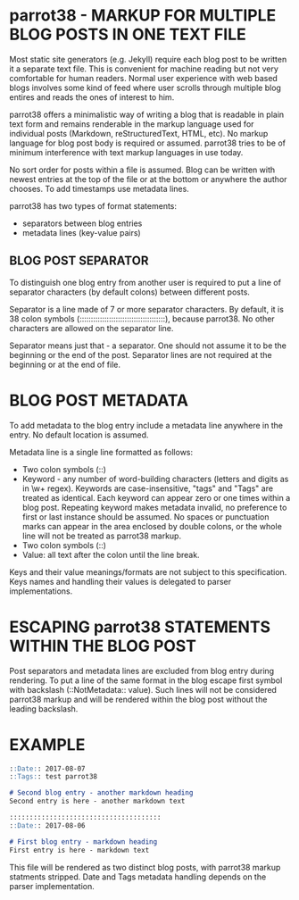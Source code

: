 # parrot38 - MARKUP FOR MULTIPLE BLOG POSTS IN ONE TEXT FILE

Most static site generators (e.g. Jekyll) require each blog post to be
written it a separate text file. This is convenient for machine reading
but not very comfortable for human readers. Normal user experience with
web based blogs involves some kind of feed where user scrolls through
multiple blog entires and reads the ones of interest to him.

parrot38 offers a minimalistic way of writing a blog that is readable in
plain text form and remains renderable in the markup language used
for individual posts (Markdown, reStructuredText, HTML, etc). No markup
language for blog post body is required or assumed. parrot38 tries to be
of minimum interference with text markup languages in use today.

No sort order for posts within a file is assumed. Blog can be written with
newest entries at the top of the file or at the bottom or anywhere the
author chooses. To add timestamps use metadata lines.

parrot38 has two types of format statements:
- separators between blog entries
- metadata lines (key-value pairs)


## BLOG POST SEPARATOR

To distinguish one blog entry from another user is required to put a line
of separator characters (by default colons) between different posts.

Separator is a line made of 7 or more separator characters. By default,
it is 38 colon symbols (::::::::::::::::::::::::::::::::::::::), because
parrot38. No other characters are allowed on the separator line.

Separator means just that - a separator. One should not assume it to be
the beginning or the end of the post. Separator lines are not required at
the beginning or at the end of file.


# BLOG POST METADATA

To add metadata to the blog entry include a metadata line anywhere in the
entry. No default location is assumed.

Metadata line is a single line formatted as follows:
- Two colon symbols (::)
- Keyword - any number of word-building characters (letters and digits
  as in \w+ regex).
  Keywords are case-insensitive, "tags" and "Tags" are treated as identical.
  Each keyword can appear zero or one times within a blog post.
  Repeating keyword makes metadata invalid, no preference to first or last
  instance should be assumed.
  No spaces or punctuation marks can appear in the area enclosed by double
  colons, or the whole line will not be treated as parrot38 markup.
- Two colon symbols (::)
- Value: all text after the colon until the line break.

Keys and their value meanings/formats are not subject to this specification.
Keys names and handling their values is delegated to parser implementations.


# ESCAPING parrot38 STATEMENTS WITHIN THE BLOG POST

Post separators and metadata lines are excluded from blog entry during
rendering. To put a line of the same format in the blog escape first symbol
with backslash (\::NotMetadata:: value). Such lines will not be considered
parrot38 markup and will be rendered within the blog post without the leading
backslash.


# EXAMPLE

```markdown
::Date:: 2017-08-07
::Tags:: test parrot38

# Second blog entry - another markdown heading
Second entry is here - another markdown text

::::::::::::::::::::::::::::::::::::::
::Date:: 2017-08-06

# First blog entry - markdown heading
First entry is here - markdown text
```

This file will be rendered as two distinct blog posts, with parrot38 markup
statments stripped. Date and Tags metadata handling depends on the parser
implementation.
